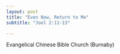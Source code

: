 ```yaml
---
layout: post
title: "Even Now, Return to Me"
subtitle: "Joel 2:11-13"

---
```


Evangelical Chinese Bible Church (Burnaby)
